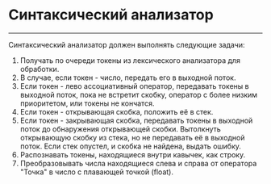 # Синтаксический анализатор

---

Синтаксический анализатор должен выполнять следующие задачи:
1. Получать по очереди токены из лексического анализатора для обработки.
2. В случае, если токен - число, передать его в выходной поток.
3. Если токен - лево ассоциативный оператор, передавать токены в выходной поток, пока не встретит скобку, оператор с более низким приоритетом, или токены не кончатся.
4. Если токен - открывающая скобка, положить её в стек.
5. Если токен - закрывающая скобка, передавать токены в выходной поток до обнаружения открывающей скобки. Вытолкнуть открывающую скобку из стека, но не передавать её в выходной поток. Если стек опустел, и скобка не найдена, выдать ошибку.
6. Распознавать токены, находящиеся внутри кавычек, как строку. 
7. Преобразовывать числа находящиеся слева и справа от оператора "Точка" в число с плавающей точкой (float).
